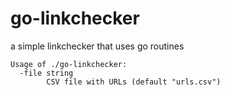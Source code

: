 # go-linkchecker
a simple linkchecker that uses go routines

    Usage of ./go-linkchecker:
      -file string
    	    CSV file with URLs (default "urls.csv")
